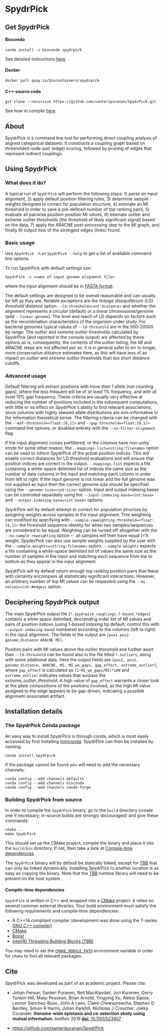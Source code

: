 # SpydrPick

## Get SpydrPick

#### Bioconda
```
conda install -c bioconda spydrpick
```
See detailed instructions [here](README.md/#the-SpydrPick-Conda-package)

#### Docker
```
docker pull quay.io/biocontainers/spydrpick
```

#### C++ source code
```
git clone --recursive https://github.com/santeripuranen/SpydrPick.git
```
See how to compile [here](README.md/#building-SpydrPick-from-source).


## About

SpydrPick is a command line tool for performing direct coupling analysis of aligned categorical datasets. It constructs a coupling graph based on thresholded node-pair (edge) scoring,
followed by pruning of edges that represent indirect couplings.


## Using SpydrPick

### What does it do?

A typical run of `SpydrPick` will perform the following steps: 1) parse an input alignment, 2) apply default position filtering rules, 3) determine sample weights designed to correct for population structure, 4) estimate an MI threshold in order to save a pre-defined number of top ranking pairs, 5) evaluate all pairwise position-position MI values, 6) estimate outlier and extreme outlier thresholds (the threshold of likely significant signal) based on the data, 7) apply the ARACNE post-processing step to the MI graph, and finally 9) output lists of the strongest edges (links) found.


### Basic usage

Use `SpydrPick -h` or `SpydrPick --help` to get a list of available command line options.

To run SpydrPick with default settings use:
```
SpydrPick -v <name of input genome alignment file>
```
where the input alignment should be in [FASTA format](https://en.wikipedia.org/wiki/FASTA_format).

The default settings are designed to be overall reasonable and can usually be left as they are. Notable exceptions are the *linkage disequilibrium (LD) threshold distance* option `--ld-threshold=<int:distance>` and whether the alignment represents a *circular* (default) or a *linear* chromosome/genome (add `--linear-genome`). The level and reach of LD depends on factors such as the recombination characteristics of the organism under study. For bacterial genomes typical values of `--ld-threshold` are in the 500-20000 bp range. The *outlier* and *extreme outlier* thresholds calculated by SpydrPick (and reported in the console output) are affected by these options as is, consequently, the contents of the outlier listing; the MI and ARACNE steps are not affected *per se*. It is in general safer to err to longer, more conservative distance estimates here, as this will have less of an impact on *outlier* and *extreme outlier* thresholds than too short distance cutoffs.


### Advanced usage

Default filtering will extract positions with *more than* 1 allele (not counting gaps), where the less frequent will be of *at least* 1% frequency, and with *at most* 15% gap frequency. These criteria are usually very effective at reducing the number of positions included in the subsequent computations, with little or no effect on SpydrPick's ability to find relevant associations, since columns with highly skewed allele distributions are non-informative in the information theoretical sense. The filtering criteria can be changed with the `--maf-threshold=<float:[0,1]>` and `--gap-threshold=<float:[0,1]>` command line options, or disabled entirely with the `--no-filter-alignment` flag.

If the input alignment comes prefiltered, or the columns have non-unity stride for some other reason, the `--mappings-list=<string:filename>` option can be used to inform SpydrPick of the actual position indices. This will enable correct distances for LD threshold evaluations and will ensure that position indices are correct in the output. `--mappings-list` expects a file containing a white-space delimited list of indices the same size as the number of data columns in the input and matching each column in order from left to right. If the input genome is not linear and the full genome was not supplied as input then the correct genome size should be specified using the `--genome-size=<int:size>` option. Input and output indexing bases can be controlled separately using the `--input-indexing-base=<int:base>` and `--output-indexing-base=<int:base>` options. 

SpydrPick will by default attempt to correct for population structure by assigning weights across samples in the input alignment. This weighting can modified by specifying with `--sample-reweighting-threshold=<float:[0,1]>` the threshold sequence identity for when two samples/sequences are considered to be equal. Weighting can be turned off altogether with the `--no-sample-reweighting` option -- all samples will then have equal (=1) weight. SpyderPick can also use sample weights supplied by the user with the `--sample-weights=<string:filename>` option. `--sample-weights` expects a file containing a white-space delimited list of values the same size as the number of samples in the input and matching each sequence from top to bottom as they appear in the input alignment.

SpydrPick will by default return enough top ranking position pairs that these with certainty encompass all statistically significant interactions. However, an arbitrary number of top MI values can be requested using the `--mi-values=<int:#edges>` option.

## Deciphering SpydrPick output

The main SpydrPick output file (`*.spydrpick_couplings.?-based.*edges`) contains a white space delimited, descending order list of MI values and pairs of position indices (using *1-based indexing* by default; control this with `--output-indexing-base`) numbered according to the columns (left to right) in the input alignment. The fields in the output are `[pos1 pos2 genome_distance ARACNE MI]`.

Position pairs with MI values above the *outlier threshold* and further apart than `--ld-threshold` can be found also in the file titled `*.outliers`, along with some additional data. Here the output fields are `[pos1, pos2, genome_distance, ARACNE, MI, MI_wo_gaps, gap_effect, extreme_outlier]`, where `gap_effect` is calculated as `(1-MI_wo_gaps/MI)*100` and `extreme_outlier` indicates values that surpass the *extreme_outlier_threshold*. A high value of `gap_effect` warrants a closer look at the allele compositions of the positions involved, as the high MI value assigned to the edge appears to be gap-driven, indicating a possible alignment-associated artifact.


## Installation details

### The SpydrPick Conda package

An easy way to install SpydrPick is through conda, which is most easily accessed by first installing [miniconda](https://conda.io/miniconda.html). SpydrPick can then be installed by running:
```
conda install spydrpick
```

If the package cannot be found you will need to add the necessary channels:
```
conda config --add channels defaults
conda config --add channels bioconda
conda config --add channels conda-forge
```


### Building SpydrPick from source

In order to compile the `SpydrPick` binary, go to the `build` directory (create one if necessary; in-source builds are strongly discouraged) and give these commands:
```
cmake ..
make SpydrPick
```
This should set up the CMake project, compile the binary and place it into the `build/bin` directory. If not, then take a look at [Compile-time dependencies](README.md/#compile--time-dependencies).

The `SpydrPick` binary will by default be statically linked, except for [TBB](https://www.threadingbuildingblocks.org/) that can only be linked dynamically. Installing SpydrPick to another location is as easy as copying the binary. Note that the [TBB](https://www.threadingbuildingblocks.org/) runtime library will need to be present on the host system.


#### Compile-time dependencies

`SpydrPick` is written in C++ and wrapped into a [CMake](https://cmake.org/) project. It relies on several common external libraries. Your build environment must satisfy the following requirements and compile-time dependencies:

* A C++14 compliant compiler (development was done using the 7-series [GNU C++ compiler](https://gcc.gnu.org/))
* [CMake](https://cmake.org/)
* [Boost](https://www.boost.org/)
* [Intel(R) Threading Building Blocks (TBB)](https://www.threadingbuildingblocks.org/)

You may need to set the [`CMAKE_MODULE_PATH`](https://cmake.org/cmake/help/latest/variable/CMAKE_MODULE_PATH.html) environment variable in order for `CMake` to find all relevant packages.


## Cite

SpydrPick was developed as part of an academic project. Please cite:

* Johan Pensar, Santeri Puranen, Neil MacAlasdair, Juri Kuronen, Gerry Tonkin-Hill, Maiju Pesonen, Brian Arnold, Yingying Xu, Aleksi Sipola, Leonor Sanchez-Buso, John A Lees, Claire Chewapreecha, Stephen D Bentley, Simon R Harris, Julian Parkhill, Nicholas J Croucher, Jukka Corander. **Genome-wide epistasis and co-selection study using mutual information.** *bioRxiv* 2019 [**doi:** 10.1101/523407](https://doi.org/10.1101/523407)

* https://github.com/santeripuranen/SpydrPick
